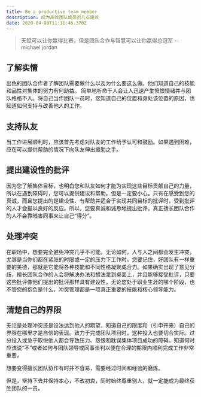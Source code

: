 ```yaml
---
title: Be a productive team member
description: 成为高效团队成员的几点建议
date: 2020-04-08T11:11:46.370Z
---
```


> 天赋可以让你赢得比赛，但是团队合作与智慧可以让你赢得总冠军 -- michael jordan

## 了解实情

出色的团队合作者了解团队需要做什么以及为什么要这么做。他们知道自己的技能和品性对集体的努力有何助益。 简单地听命于人会让人迅速产生愤恨情绪并与团队格格不入。将自己当作团队一员时，您知道自己的位置和身处该位置的原因，也知道如何支持与改善他人的工作。

## 支持队友

当工作进展顺利时，应该首先考虑对队友的工作给予认可和鼓励。如果遇到困难，应在可以提供帮助的情况下向队友伸出援助之手。

## 提出建设性的批评

因为您了解集体目标，也明白您和队友如何才能为实现这些目标贡献自己的力量，所以在遇到障碍时，您可以提供建议和帮助。但是一定要小心。只有在感受到您的真诚，而且您提出的是建设性、有帮助并适合于实现共同目标的批评时，受到批评的人才会报以良好的反应。所以，您要真诚和诚恳地提出批评。真正擅长团队合作的人不会靠暗害同事来让自己“得分”。

## 处理冲突

在职场中，想要完全避免冲突几乎不可能。无论如何，人与人之间都会发生冲突，尤其是当你们都在紧张的时限或一定的压力下工作时。您要记住，好团队有一样重要的美德，那就是它能将各种技能和不同性格凝聚成合力。如果确实出现了意见分歧，擅长团队合作的人会将解决办法和想法拿到桌面上，并且能够接受批评，只要这些批评像他们提出的批评那样具有建设性。无论您处于职业生涯的哪个阶段，也不管您的抱负是什么，冲突管理都是一项真正重要的技能和核心领导能力。

## 清楚自己的界限

无论是处理冲突还是设法达到他人的期望，知道自己的限度和（引申开来）自己的界限在哪里才是自信的表现。致力于完成团队项目时，这种投入也要切合实际。过分投入或急于取悦他人都会导致压力、怨恨和耽误集体项目成功的障碍。知道何时应该说“不”或者如何与团队领导或同事谈判以便在合理的期限内顺利完成工作非常重要。

想要变得擅长团队协作有时并不容易，需要经过时间和经验的磨炼。

但是，坚持下去并保持本心，不改初衷，同时始终尊重别人，就一定能成为最终获胜团队的一员。
